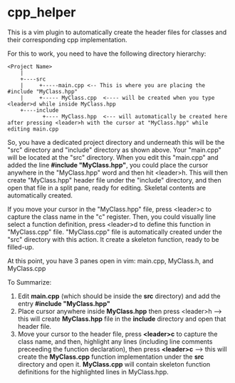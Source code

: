 # cpp_helper
This is a vim plugin to automatically create the header files for classes and their corresponding cpp implementation.

For this to work, you need to have the following directory hierarchy:
```
<Project Name>
    |
    +----src
    |     +-----main.cpp <-- This is where you are placing the #include "MyClass.hpp"
    |     +----- MyClass.cpp  <---- will be created when you type <leader>d while inside MyClass.hpp
    +----include
           +---- MyClass.hpp  <--- will automatically be created here after pressing <leader>h with the cursor at "MyClass.hpp" while editing main.cpp
```
So, you have a dedicated project directory and underneath this will be the "src" directory and "include" directory as shown above. Your
"main.cpp" will be located at the "src" directory. When you edit this "main.cpp" and added the line **#include "MyClass.hpp"**, you could
place the cursor anywhere in the "MyClass.hpp" word and then hit \<leader\>h. This will then create "MyClass.hpp" header file under the "include"
directory, and then open that file in a split pane, ready for editing. Skeletal contents are automatically created.
    
If you move your cursor in the "MyClass.hpp" file, press \<leader\>c to capture the class name in the "c" register. Then, you could visually 
line select a function definition, press \<leader\>d to define this function in "MyClass.cpp" file. "MyClass.cpp" file is automatically created
under the "src" directory with this action. It create a skeleton function, ready to be filled-up.
  
  At this point, you have 3 panes open in vim: main.cpp, MyClass.h, and MyClass.cpp

To Summarize:
1.  Edit **main.cpp** (which should be inside the **src** directory) and add the entry **#include "MyClass.hpp"**
2.  Place cursor anywhere inside **MyClass.hpp** then press \<leader\>h --> this will create **MyClass.hpp** file in the **include** directory and open that header file.
3.  Move your cursor to the header file, press **\<leader\>c** to capture the class name, and then, highlight any lines (including line comments preceeding the function declaration), then press **\<leader\>c** --> this will create the **MyClass.cpp** function implementation under the **src** directory and open it. **MyClass.cpp** will contain skeleton function definitions for the highlighted lines in MyClass.hpp.
